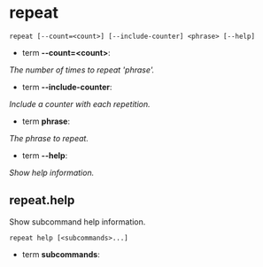 # repeat

<!-- Generated by swift-argument-parser -->

```
repeat [--count=<count>] [--include-counter] <phrase> [--help]
```

- term **--count=\<count\>**:

*The number of times to repeat 'phrase'.*


- term **--include-counter**:

*Include a counter with each repetition.*


- term **phrase**:

*The phrase to repeat.*


- term **--help**:

*Show help information.*


## repeat.help

Show subcommand help information.

```
repeat help [<subcommands>...] 
```

- term **subcommands**:






